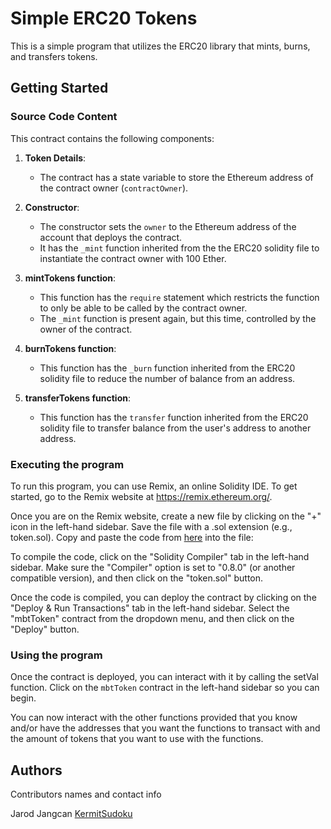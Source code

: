 # Simple ERC20 Tokens

This is a simple program that utilizes the ERC20 library that mints, burns, and transfers tokens.

## Getting Started

### Source Code Content

This contract contains the following components:

1. **Token Details**:
	- The contract has a state variable to store the Ethereum address of the contract owner (`contractOwner`).

2. **Constructor**:
	- The constructor sets the `owner` to the Ethereum address of the account that deploys the contract.
	- It has the `_mint` function inherited from the the ERC20 solidity file to instantiate the contract owner with 100 Ether.
	
3. **mintTokens function**:
	- This function has the `require` statement which restricts the function to only be able to be called by the contract owner.
	- The `_mint` function is present again, but this time, controlled by the owner of the contract. 

4. **burnTokens function**:
	- This function has the `_burn` function inherited from the ERC20 solidity file to reduce the number of balance from an address.

5. **transferTokens function**:
	- This function has the `transfer` function inherited from the ERC20 solidity file to transfer balance from the user's address to another address.

### Executing the program

To run this program, you can use Remix, an online Solidity IDE. To get started, go to the Remix website at https://remix.ethereum.org/. 

Once you are on the Remix website, create a new file by clicking on the "+" icon in the left-hand sidebar. Save the file with a .sol extension (e.g., token.sol). Copy and paste the code from [here](https://github.com/KermitSudoku/Eth-Avax-Project-3/blob/main/Metacrafters-Eth%2BAvax-Prjct-3.sol) into the file: 

To compile the code, click on the "Solidity Compiler" tab in the left-hand sidebar. Make sure the "Compiler" option is set to "0.8.0" (or another compatible version), and then click on the "token.sol" button. 

Once the code is compiled, you can deploy the contract by clicking on the "Deploy & Run Transactions" tab in the left-hand sidebar. Select the "mbtToken" contract from the dropdown menu, and then click on the "Deploy" button. 

### Using the program

Once the contract is deployed, you can interact with it by calling the setVal function. Click on the `mbtToken` contract in the left-hand sidebar so you can begin. 

You can now interact with the other functions provided that you know and/or have the addresses that you want the functions to transact with and the amount of tokens that you want to use with the functions. 

## Authors

Contributors names and contact info

Jarod Jangcan
[KermitSudoku](https://github.com/KermitSudoku)

